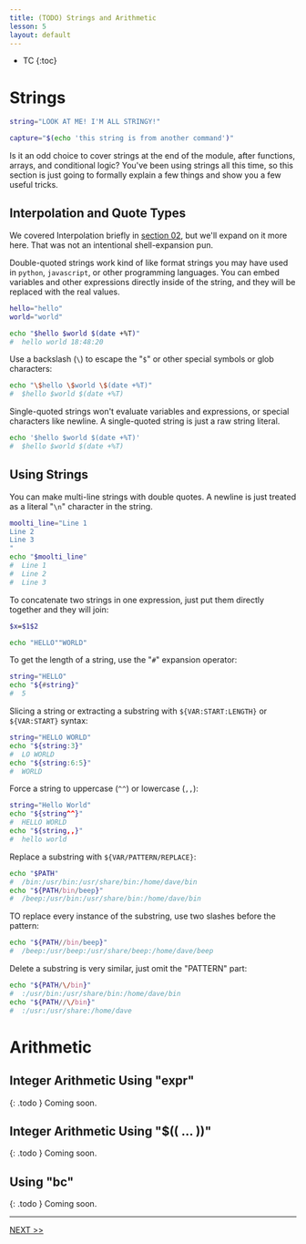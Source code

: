 ```yaml
---
title: (TODO) Strings and Arithmetic
lesson: 5
layout: default
---
```


- TC
{:toc}

# Strings

```zsh
string="LOOK AT ME! I'M ALL STRINGY!"

capture="$(echo 'this string is from another command')"
```

Is it an odd choice to cover strings at the end of the module, after functions, arrays, and conditional logic? You've been using strings all this time, so this section is just going to formally explain a few things and show you a few useful tricks.

## Interpolation and Quote Types

We covered Interpolation briefly in [section 02](./02_arguments_and_variables#interpolation), but we'll expand on it more here. That was not an intentional shell-expansion pun.

Double-quoted strings work kind of like format strings you may have used in `python`, `javascript`, or other programming languages. You can embed variables and other expressions directly inside of the string, and they will be replaced with the real values.

```zsh
hello="hello"
world="world"

echo "$hello $world $(date +%T)"
#  hello world 18:48:20
```

Use a backslash (`\`) to escape the "`$`" or other special symbols or glob characters:

```zsh
echo "\$hello \$world \$(date +%T)"
#  $hello $world $(date +%T)
```

Single-quoted strings won't evaluate variables and expressions, or special characters like newline. A single-quoted string is just a raw string literal.

```zsh
echo '$hello $world $(date +%T)'
#  $hello $world $(date +%T)
```

## Using Strings

You can make multi-line strings with double quotes. A newline is just treated as a literal "`\n`" character in the string.

```zsh
moolti_line="Line 1
Line 2
Line 3
"
echo "$moolti_line"
#  Line 1
#  Line 2
#  Line 3
```

To concatenate two strings in one expression, just put them directly together and they will join:

```zsh
$x=$1$2

echo "HELLO""WORLD"
```

To get the length of a string, use the "`#`" expansion operator:

```zsh
string="HELLO"
echo "${#string}"
#  5
```

Slicing a string or extracting a substring with `${VAR:START:LENGTH}` or `${VAR:START}` syntax:

```zsh
string="HELLO WORLD"
echo "${string:3}"
#  LO WORLD
echo "${string:6:5}"
#  WORLD
```

Force a string to uppercase (`^^`) or lowercase (`,,`):

```zsh
string="Hello World"
echo "${string^^}"
#  HELLO WORLD
echo "${string,,}"
#  hello world
```

Replace a substring with `${VAR/PATTERN/REPLACE}`:

```zsh
echo "$PATH"
#  /bin:/usr/bin:/usr/share/bin:/home/dave/bin
echo "${PATH/bin/beep}"
#  /beep:/usr/bin:/usr/share/bin:/home/dave/bin
```

TO replace every instance of the substring, use two slashes before the pattern:

```zsh
echo "${PATH//bin/beep}"
#  /beep:/usr/beep:/usr/share/beep:/home/dave/beep
```

Delete a substring is very similar, just omit the "PATTERN" part:

```zsh
echo "${PATH/\/bin}"
#  :/usr/bin:/usr/share/bin:/home/dave/bin
echo "${PATH//\/bin}"
#  :/usr:/usr/share:/home/dave
```

# Arithmetic

## Integer Arithmetic Using "expr"

{: .todo }
Coming soon.

## Integer Arithmetic Using "$(( ... ))"

{: .todo }
Coming soon.

## Using "bc"

{: .todo }
Coming soon.

---

[NEXT >>](./06_lab1)
